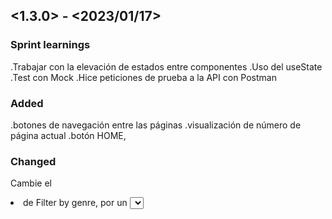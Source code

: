 ## <1.3.0> - <2023/01/17>

### Sprint learnings

.Trabajar con la elevación de estados entre componentes 
.Uso del useState
.Test con Mock
.Hice peticiones de prueba a la API con Postman

### Added

.botones de navegación entre las páginas
.visualización de número de página actual
.botón HOME, 

### Changed

Cambie el <li> de Filter by genre, por un <select> con opciones.


